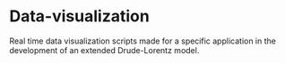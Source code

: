 # Data-visualization
Real time data visualization scripts made for a specific application in the development of an extended Drude-Lorentz model.
